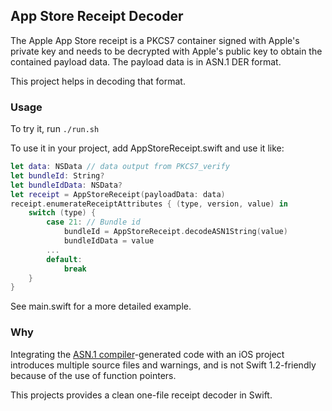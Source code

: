 
## App Store Receipt Decoder

The Apple App Store receipt is a PKCS7 container signed with Apple's
private key and needs to be decrypted with Apple's public key to obtain
the contained payload data. The payload data is in ASN.1 DER format.

This project helps in decoding that format.

### Usage

To try it, run `./run.sh`

To use it in your project, add AppStoreReceipt.swift and use it like:

~~~ Swift
let data: NSData // data output from PKCS7_verify
let bundleId: String?
let bundleIdData: NSData?
let receipt = AppStoreReceipt(payloadData: data)
receipt.enumerateReceiptAttributes { (type, version, value) in
    switch (type) {
        case 21: // Bundle id
            bundleId = AppStoreReceipt.decodeASN1String(value)
            bundleIdData = value
        ...
        default:
            break
    }
}
~~~

See main.swift for a more detailed example.

### Why

Integrating the [ASN.1 compiler][asn1c]-generated code with an iOS
project introduces multiple source files and warnings, and is not Swift
1.2-friendly because of the use of function pointers.

This projects provides a clean one-file receipt decoder in Swift.

[asn1c]: https://github.com/vlm/asn1c

